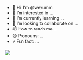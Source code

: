 - 👋 Hi, I’m @weyumm
- 👀 I’m interested in ...
- 🌱 I’m currently learning ...
- 💞️ I’m looking to collaborate on ...
- 📫 How to reach me ...
- 😄 Pronouns: ...
- ⚡ Fun fact: ...
<img   align="center" src="https://github-readme-stats.vercel.app/api/top-langs/?username=weyumm&locale=cn&line_height=33&theme=&langs_count=10"/>
<!---
weyumm/weyumm is a ✨ special ✨ repository because its `README.md` (this file) appears on your GitHub profile.
You can click the Preview link to take a look at your changes.
--->

